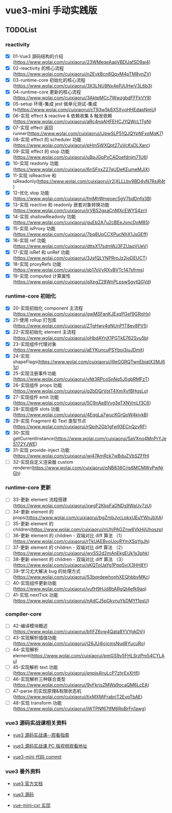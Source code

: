 # vue3-mini 手动实践版

## TODOList

### **reactivity**

- [x] 01-Vue3 源码结构的介绍(https://www.wolai.com/cuixiaorui/23WMeqeAapVBDUafSD9aj4)
- [x] 02-reactivity 的核心流程(https://www.wolai.com/cuixiaorui/n2EvkBcn8QqvM4pTM8ynZV)
- [x] 03-runtime-core 初始化的核心流程(https://www.wolai.com/cuixiaorui/3X3LNU8Nx4ePJUHwV3L6b3)
- [x] 04-runtime-core 更新的核心流程(https://www.wolai.com/cuixiaorui/3AktpMCc7WwzgbdFFFkVY8)
- [x] 05-setup 环境-集成 jest 做单元测试-集成 ts(https://www.wolai.com/cuixiaorui/cT93w5k6X5XyoHHEdapNmU)
- [x] 06-实现 effect & reactive & 依赖收集 & 触发依赖(https://www.wolai.com/cuixiaorui/aRc4nqAHFEHCJYQWcL1TgN)
- [x] 07-实现 effect 返回 runner(https://www.wolai.com/cuixiaorui/iJpwSLP51QJQYpNFxoMqK7)
- [x] 08-实现 effect 的 scheduler 功能(https://www.wolai.com/cuixiaorui/pHm5WXQpt27uVcKsDLXarc)
- [x] 09-实现 effect 的 stop 功能(https://www.wolai.com/cuixiaorui/uBpJGpPxCADoefdnjm71U6)
- [x] 10-实现 readonly 功能(https://www.wolai.com/cuixiaorui/6nSFnxZ27qUDeKEumeMJjX)
- [x] 11-实现 isReactive 和 isReadonly(https://www.wolai.com/cuixiaorui/r2jXLLLbv9BD4vN7RsjR4t)
- [x] 12-优化 stop 功能(https://www.wolai.com/cuixiaorui/fmMhWmeoec5gV7bdDnfq3B)
- [x] 13-实现 reactive 和 readonly 嵌套对象转换功能(https://www.wolai.com/cuixiaorui/jrVBS2gxaCnMXcEWYS4zri)
- [x] 14-实现 shallowReadonly 功能(https://www.wolai.com/cuixiaorui/guEb2A7u2cBEeJoncDoM85)
- [x] 15-实现 isProxy 功能(https://www.wolai.com/cuixiaorui/7bq8UqCCXPucNhX1JsGEff)
- [x] 16-实现 ref 功能(https://www.wolai.com/cuixiaorui/dttsX17sdmWJ3FZUaqVUeV)
- [x] 17-实现 isRef 和 unRef 功能(https://www.wolai.com/cuixiaorui/3JsfQLYNPRroJz2joDEUCT)
- [x] 18-实现 proxyRefs 功能(https://www.wolai.com/cuixiaorui/sb17oVvRXvBVTc147sfrms)
- [x] 19-实现 computed 计算属性(https://www.wolai.com/cuixiaorui/qXpgZ28WnPLpswSgytQGVd)

### **runtime-core 初始化**

- [x] 20-实现初始化 component 主流程(https://www.wolai.com/cuixiaorui/gwMSFanKJExqPGef9GRnHx)
- [x] 21-使用 rollup 打包库(https://www.wolai.com/cuixiaorui/ZTgHwy4gNUnP1T8ev8PV5)
- [x] 22-实现初始化 element 主流程(https://www.wolai.com/cuixiaorui/oHbdAYnX1PGTkE762Syu5b)
- [x] 23-实现组件代理对象(https://www.wolai.com/cuixiaorui/aEYKuncuPSYboi3juJDmit)
- [x] 24-实现 shapeFlags(https://www.wolai.com/cuixiaorui/i9eGGRQTwnEbjatX2MJ61z)
- [x] 25-实现注册事件功能(https://www.wolai.com/cuixiaorui/vNt3RPcoSnNq5J5gbRMFzT)
- [x] 26-实现组件 props 功能(https://www.wolai.com/cuixiaorui/q2bDQrVotT4XmXvfBHgsLo)
- [x] 27-实现组件 emit 功能(https://www.wolai.com/cuixiaorui/5C9nAe8Vvg3eTXNVmLf3C6)
- [x] 28-实现组件 slots 功能(https://www.wolai.com/cuixiaorui/4EqgLa7wucKGrQoW4kiykB)
- [x] 29-实现 Fragment 和 Text 类型节点(https://www.wolai.com/cuixiaorui/rQpih2Gb1gfw93ECnQzvRF)
- [x] 30-实现 getCurrentInstance(https://www.wolai.com/cuixiaorui/5aVXno4MnPrYJeS172YJWE)
- [x] 31-实现 provide-inject 功能(https://www.wolai.com/cuixiaorui/wi47AmRck7wBduZVbSZFfH)
- [ ] 32-实现自定义渲染器 custom renderer(https://www.wolai.com/cuixiaorui/pNB836Crjs6MCMWvPwNrGh)

### **runtime-core 更新**

- [ ] 33-更新 element 流程搭建(https://www.wolai.com/cuixiaorui/xwgF2KkpFaDNDs9WaUv7zU)
- [ ] 34-更新 element 的 props(https://www.wolai.com/cuixiaorui/bgZmbJvcLpkxUEuYWnJbXA)
- [ ] 35-更新 element 的 children(https://www.wolai.com/cuixiaorui/nUhjPAGZnw6VkHijUhoszp)
- [ ] 36-更新 element 的 children - 双端对比 diff 算法 （1）(https://www.wolai.com/cuixiaorui/rTkUAEBvoUoyRYmXSqYgJh)
- [ ] 37-更新 element 的 children - 双端对比 diff 算法 （2）(https://www.wolai.com/cuixiaorui/wvSS2d2mAnEkgEUk1s3phk)
- [ ] 38-更新 element 的 children - 双端对比 diff 算法 （3）(https://www.wolai.com/cuixiaorui/sKQToUaYg1PqqSviX3HH8Y)
- [ ] 39-学习尤大解决 bug 的处理方式(https://www.wolai.com/cuixiaorui/53bqrdewhonhXEQhbbvMKc)
- [ ] 40-实现组件更新功能(https://www.wolai.com/cuixiaorui/vufH9HJd8bARgQt4efk9aq)
- [ ] 41-实现 nextTick 功能(https://www.wolai.com/cuixiaorui/nAdCJ5pGkvnuYkDMYf1psU)

### **compiler-core**

- [ ] 42-编译模块概述(https://www.wolai.com/cuixiaorui/bfiFZ6vw4Qata8YVYgkDVj)
- [ ] 43-实现解析插值功能(https://www.wolai.com/cuixiaorui/j26JU4icjcmsNud8YucuRo)
- [ ] 44-实现解析 element(https://www.wolai.com/cuixiaorui/pmGS9y5FHLSrzPm54CYLAu)
- [ ] 45-实现解析 text 功能(https://www.wolai.com/cuixiaorui/enpjs4iruLcP7zhrExXHfi)
- [ ] 46-实现解析三种联合类型(https://www.wolai.com/cuixiaorui/9vFkrjs2MWa9ocaQM6LcEA)
- [ ] 47-parse 的实现原理&有限状态机(https://www.wolai.com/cuixiaorui/tixMXMjFrabriT2EypTbAE)
- [ ] 48-实现 transform 功能(https://www.wolai.com/cuixiaorui/iWTPNf67tfM6RpBrFn1awg)

### vue3 源码实战课相关资料

- [vue3 源码实战课--观看指南](https://www.wolai.com/cuixiaorui/f3suaYxX5iu7FD6mQUhHuW)

- [vue3 源码实战课 PC 版视频观看地址](https://appewiejl9g3764.h5.xiaoeknow.com/v1/course/column/p_61fb595ce4b0beaee4275e1e?type=3)

- [vue3-mini 代码 commit](https://github.com/cuixiaorui/teach-vue-practice/commits/main)

### vue3 番外资料

- [vue3 官方文档](https://v3.cn.vuejs.org/)

- [vue3 源码](https://github.com/vuejs/core)

- [vue-mini-cxr 实现](https://github.com/cuixiaorui/mini-vue)
